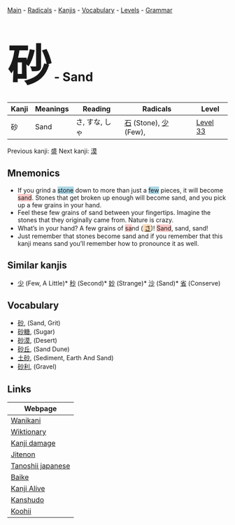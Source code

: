 <style> bigfont {font-size: 100px}</style>
[Main](../index.md) -
[Radicals](../radicals.md) -
[Kanjis](../kanjis.md) -
[Vocabulary](../vocabulary.md) -
[Levels](../levels.md) -
[Grammar](../grammar.md)
# <bigfont> 砂</bigfont> - Sand 

| Kanji | Meanings | Reading | Radicals | Level |
| --- | --- | --- | --- | --- |
| 砂 | Sand | さ, すな, しゃ | [石](../radicals/石.md) (Stone), [少](../radicals/少.md) (Few),  | [Level 33](../levels/wk_level33.md) |

Previous kanji: [盛](盛.md) Next kanji: [漠](漠.md) 

## Mnemonics
 * If you grind a <span style="background-color:#ADD8E6"> stone</span> down to more than just a <span style="background-color:#ADD8E6"> few</span> pieces, it will become <span style="background-color:#ffcccb"> sand</span>. Stones that get broken up enough will become sand, and you pick up a few grains in your hand.
* Feel these few grains of sand between your fingertips. Imagine the stones that they originally came from. Nature is crazy.
* What’s in your hand? A few grains of <span style="background-color:#ffcccb"> sa</span>nd (<span style="background-color:#fed8b1"> [さ](https://jisho.org/search/さ)</span>)! <span style="background-color:#ffcccb"> Sand</span>, sand, sand!
* Just remember that stones become sand and if you remember that this kanji means sand you’ll remember how to pronounce it as well.


## Similar kanjis
 * [少](少.md) (Few, A Little)* [秒](秒.md) (Second)* [妙](妙.md) (Strange)* [沙](沙.md) (Sand)* [省](省.md) (Conserve)


## Vocabulary
 * [砂](../vocabulary/砂.md), (Sand, Grit)
* [砂糖](../vocabulary/砂.md), (Sugar)
* [砂漠](../vocabulary/砂.md), (Desert)
* [砂丘](../vocabulary/砂.md), (Sand Dune)
* [土砂](../vocabulary/砂.md), (Sediment, Earth And Sand)
* [砂利](../vocabulary/砂.md), (Gravel)



## Links 

| Webpage |
| --- |
| [Wanikani          ](https://www.wanikani.com/kanji/砂) |
| [Wiktionary        ](https://en.wiktionary.org/wiki/砂) |
| [Kanji damage      ](http://www.kanjidamage.com/kanji/search?utf8=✓&q=砂) |
| [Jitenon           ](https://jitenon.com/kanji/砂) |
| [Tanoshii japanese ](https://www.tanoshiijapanese.com/dictionary/kanji.cfm?k=砂) |
| [Baike             ](https://baike.baidu.com/item/砂) |
| [Kanji Alive       ](https://app.kanjialive.com/砂) |
| [Kanshudo          ](https://www.kanshudo.com/searchmn?q=砂) |
| [Koohii            ](https://kanji.koohii.com/study/kanji/砂) |
